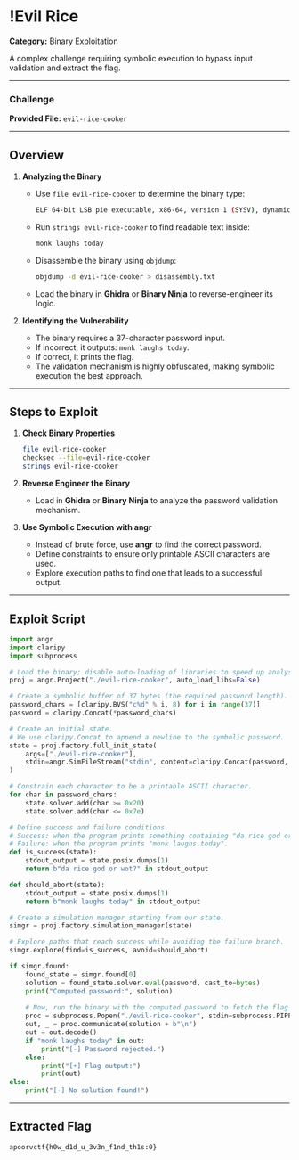 # !Evil Rice  

**Category:** Binary Exploitation  

A complex challenge requiring symbolic execution to bypass input validation and extract the flag. 

---

### Challenge  

**Provided File:** `evil-rice-cooker`  

---

## Overview  

1. **Analyzing the Binary**  
   - Use `file evil-rice-cooker` to determine the binary type:
     
     ```sh
     ELF 64-bit LSB pie executable, x86-64, version 1 (SYSV), dynamically linked, interpreter /lib64/ld-linux-x86-64.so.2, BuildID[sha1]=c5efa6ad81af2eda241bddea1798b2da92c20c6e, for GNU/Linux 4.4.0, stripped
     ```
   - Run `strings evil-rice-cooker` to find readable text inside:
     ```sh
     monk laughs today
     ```
   - Disassemble the binary using `objdump`:
     ```sh
     objdump -d evil-rice-cooker > disassembly.txt
     ```
   - Load the binary in **Ghidra** or **Binary Ninja** to reverse-engineer its logic.  

2. **Identifying the Vulnerability**  
   - The binary requires a 37-character password input.
   - If incorrect, it outputs: `monk laughs today`.
   - If correct, it prints the flag.
   - The validation mechanism is highly obfuscated, making symbolic execution the best approach.  

---

## Steps to Exploit  

1. **Check Binary Properties**  
   ```sh
   file evil-rice-cooker  
   checksec --file=evil-rice-cooker  
   strings evil-rice-cooker  
   ```

2. **Reverse Engineer the Binary**  
   - Load in **Ghidra** or **Binary Ninja** to analyze the password validation mechanism.

3. **Use Symbolic Execution with angr**  
   - Instead of brute force, use **angr** to find the correct password.
   - Define constraints to ensure only printable ASCII characters are used.
   - Explore execution paths to find one that leads to a successful output.  

---

## Exploit Script  

```python
import angr
import claripy
import subprocess

# Load the binary; disable auto-loading of libraries to speed up analysis.
proj = angr.Project("./evil-rice-cooker", auto_load_libs=False)

# Create a symbolic buffer of 37 bytes (the required password length).
password_chars = [claripy.BVS("c%d" % i, 8) for i in range(37)]
password = claripy.Concat(*password_chars)

# Create an initial state.
# We use claripy.Concat to append a newline to the symbolic password.
state = proj.factory.full_init_state(
    args=["./evil-rice-cooker"],
    stdin=angr.SimFileStream("stdin", content=claripy.Concat(password, claripy.BVV(b"\n", 8)), has_end=True)
)

# Constrain each character to be a printable ASCII character.
for char in password_chars:
    state.solver.add(char >= 0x20)
    state.solver.add(char <= 0x7e)

# Define success and failure conditions.
# Success: when the program prints something containing "da rice god or wot?".
# Failure: when the program prints "monk laughs today".
def is_success(state):
    stdout_output = state.posix.dumps(1)
    return b"da rice god or wot?" in stdout_output

def should_abort(state):
    stdout_output = state.posix.dumps(1)
    return b"monk laughs today" in stdout_output

# Create a simulation manager starting from our state.
simgr = proj.factory.simulation_manager(state)

# Explore paths that reach success while avoiding the failure branch.
simgr.explore(find=is_success, avoid=should_abort)

if simgr.found:
    found_state = simgr.found[0]
    solution = found_state.solver.eval(password, cast_to=bytes)
    print("Computed password:", solution)
    
    # Now, run the binary with the computed password to fetch the flag.
    proc = subprocess.Popen("./evil-rice-cooker", stdin=subprocess.PIPE, stdout=subprocess.PIPE, stderr=subprocess.PIPE)
    out, _ = proc.communicate(solution + b"\n")
    out = out.decode()
    if "monk laughs today" in out:
        print("[-] Password rejected.")
    else:
        print("[+] Flag output:")
        print(out)
else:
    print("[-] No solution found!")
```

---

## Extracted Flag  

```
apoorvctf{h0w_d1d_u_3v3n_f1nd_th1s:0}
```
